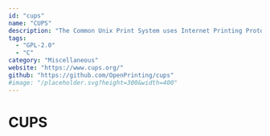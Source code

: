 ```yaml
---
id: "cups"
name: "CUPS"
description: "The Common Unix Print System uses Internet Printing Protocol (IPP) to support printing to local and network printers."
tags:
  - "GPL-2.0"
  - "C"
category: "Miscellaneous"
website: "https://www.cups.org/"
github: "https://github.com/OpenPrinting/cups"
#image: "/placeholder.svg?height=300&width=400"
---
```


# CUPS
